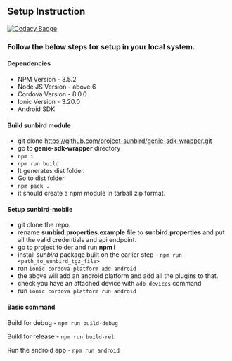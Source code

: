 ## Setup Instruction

[![Codacy Badge](https://api.codacy.com/project/badge/Grade/9d707b4ffee44a31bcf84b18459ea294)](https://app.codacy.com/app/swayangjit/sunbird-mobile?utm_source=github.com&utm_medium=referral&utm_content=project-sunbird/sunbird-mobile&utm_campaign=Badge_Grade_Dashboard)

### Follow the below steps for setup in your local system.

#### Dependencies
* NPM Version - 3.5.2
* Node JS Version - above 6
* Cordova Version - 8.0.0
* Ionic Version - 3.20.0
* Android SDK

#### Build **sunbird** module
* git clone https://github.com/project-sunbird/genie-sdk-wrapper.git
* go to **genie-sdk-wrapper** directory
* `npm i`
* `npm run build`
* It generates dist folder.
* Go to dist folder
* `npm pack .`
* it should create a npm module in tarball zip format.

#### Setup sunbird-mobile
* git clone the repo.
* rename **sunbird.properties.example** file to **sunbird.properties** and put all the valid credentials and api endpoint.
* go to project folder and run **npm i**
* install *sunbird* package built on the earlier step - `npm run <path_to_sunbird_tgz_file>`
* run `ionic cordova platform add android`
* the above will add an android platform and add all the plugins to that.
* check you have an attached device with `adb devices` command
* run `ionic cordova platform run android`

#### Basic command
Build for debug - `npm run build-debug`

Build for release - `npm run build-rel`

Run the android app - `npm run android`
